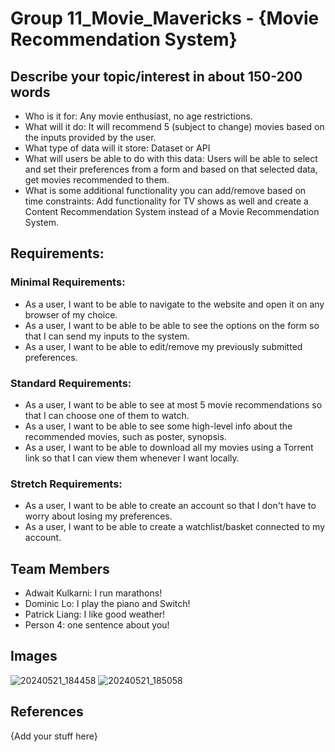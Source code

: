 # Group 11_Movie_Mavericks - {Movie Recommendation System}

## Describe your topic/interest in about 150-200 words

- Who is it for: Any movie enthusiast, no age restrictions.
- What will it do: It will recommend 5 (subject to change) movies based on the inputs provided by the user.
- What type of data will it store: Dataset or API
- What will users be able to do with this data: Users will be able to select and set their preferences from a form and based on that selected data, get movies recommended to them.
- What is some additional functionality you can add/remove based on time constraints: Add functionality for TV shows as well and create a Content Recommendation System instead of a Movie Recommendation System.

## Requirements:  
### Minimal Requirements:
- As a user, I want to be able to navigate to the website and open it on any browser of my choice.
- As a user, I want to be able to be able to see the options on the form so that I can send my inputs to the system.
- As a user, I want to be able to edit/remove my previously submitted preferences.

### Standard Requirements:
- As a user, I want to be able to see at most 5 movie recommendations so that I can choose one of them to watch.
- As a user, I want to be able to see some high-level info about the recommended movies, such as poster, synopsis.
- As a user, I want to be able to download all my movies using a Torrent link so that I can view them whenever I want locally.

### Stretch Requirements:
- As a user, I want to be able to create an account so that I don't have to worry about losing my preferences.
- As a user, I want to be able to create a watchlist/basket connected to my account.

## Team Members

- Adwait Kulkarni: I run marathons!
- Dominic Lo: I play the piano and Switch!
- Patrick Liang: I like good weather!
- Person 4: one sentence about you!

## Images

![20240521_184458](https://github.com/ubc-cpsc455-2024S/project-11_movie_mavericks/assets/65598707/9ad5c817-1708-44f0-b4f6-9487cc8644ae)
![20240521_185058](https://github.com/ubc-cpsc455-2024S/project-11_movie_mavericks/assets/65598707/596fe799-ded0-4124-8d34-0c732aaeb443)

## References


{Add your stuff here}



